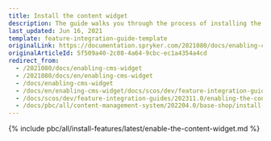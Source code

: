 ```yaml
---
title: Install the content widget
description: The guide walks you through the process of installing the Content Widget feature in the project.
last_updated: Jun 16, 2021
template: feature-integration-guide-template
originalLink: https://documentation.spryker.com/2021080/docs/enabling-cms-widget
originalArticleId: 5f509a40-2c08-4a64-9cbc-ec1a4354a4cd
redirect_from:
  - /2021080/docs/enabling-cms-widget
  - /2021080/docs/en/enabling-cms-widget
  - /docs/enabling-cms-widget
  - /docs/en/enabling-cms-widget/docs/scos/dev/feature-integration-guides/202200.0/enabling-the-content-widget.html
  - /docs/scos/dev/feature-integration-guides/202311.0/enabling-the-content-widget.html
  - /docs/pbc/all/content-management-system/202204.0/base-shop/install-and-upgrade/install-the-content-widget.html
---
```


{% include pbc/all/install-features/latest/enable-the-content-widget.md %} <!-- To edit, see /_includes/pbc/all/install-features/202311.0/enable-the-content-widget.md -->
